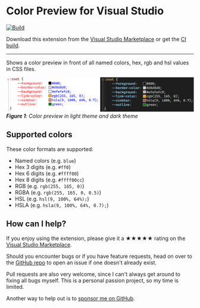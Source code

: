 [marketplace]: https://marketplace.visualstudio.com/items?itemName=MadsKristensen.ColorPreview
[vsixgallery]: http://vsixgallery.com/extension/EditorColorPreview.06059b78-ceae-4188-905d-be8877234e35/
[repo]:https://github.com/madskristensen/EditorColorPreview

# Color Preview for Visual Studio

[![Build](https://github.com/madskristensen/EditorColorPreview/actions/workflows/build.yaml/badge.svg)](https://github.com/madskristensen/EditorColorPreview/actions/workflows/build.yaml)

Download this extension from the [Visual Studio Marketplace][marketplace]
or get the [CI build][vsixgallery].

--------------------------------------

Shows a color preview in front of all named colors, hex, rgb and hsl values in CSS files.

![color preview](art/screenshot.png)<br />
***Figure 1**: Color preview in light theme and dark theme*

## Supported colors
These color formats are supported:

- Named colors (e.g. `blue`)
- Hex 3 digits (e.g. `#ff0`)
- Hex 6 digits (e.g. `#ffff00`)
- Hex 8 digits (e.g. `#ffff00cc`)
- RGB (e.g. `rgb(255, 165, 0)`)
- RGBA (e.g. `rgb(255, 165, 0, 0.5)`)
- HSL (e.g. `hsl(9, 100%, 64%);`)
- HSLA (e.g. `hsla(9, 100%, 64%, 0.7);`)

## How can I help?
If you enjoy using the extension, please give it a ★★★★★ rating on the [Visual Studio Marketplace][marketplace].

Should you encounter bugs or if you have feature requests, head on over to the [GitHub repo][repo] to open an issue if one doesn't already exist.

Pull requests are also very welcome, since I can't always get around to fixing all bugs myself. This is a personal passion project, so my time is limited.

Another way to help out is to [sponsor me on GitHub](https://github.com/sponsors/madskristensen).